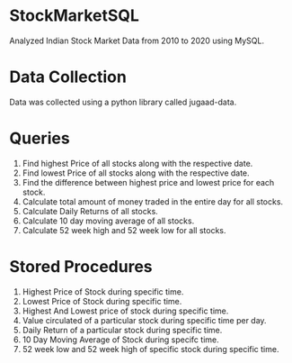 # StockMarketSQL
Analyzed Indian Stock Market Data from 2010 to 2020 using MySQL.

# Data Collection
Data was collected using a python library called jugaad-data.

# Queries
1. Find highest Price of all stocks along with the respective date.
2. Find lowest Price of all stocks along with the respective date.
3. Find the difference between highest price and lowest price for each stock.
4. Calculate total amount of money traded in the entire day for all stocks.
5. Calculate Daily Returns of all stocks.
6. Calculate 10 day moving average of all stocks.
7. Calculate 52 week high and 52 week low for all stocks.

# Stored Procedures
1. Highest Price of Stock during specific time.
2. Lowest Price of Stock during specific time.
3. Highest And Lowest price of stock during specific time.
4. Value circulated of a particular stock during specific time per day.
5. Daily Return of a particular stock during specific time.
6. 10 Day Moving Average of Stock during specifc time.
7. 52 week low and 52 week high of specific stock during specific time.
